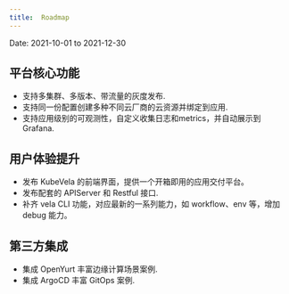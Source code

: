```yaml
---
title:  Roadmap
---
```


Date: 2021-10-01 to 2021-12-30

## 平台核心功能

- 支持多集群、多版本、带流量的灰度发布.
- 支持同一份配置创建多种不同云厂商的云资源并绑定到应用.
- 支持应用级别的可观测性，自定义收集日志和metrics，并自动展示到 Grafana.


## 用户体验提升

- 发布 KubeVela 的前端界面，提供一个开箱即用的应用交付平台。
- 发布配套的 APIServer 和 Restful 接口.
- 补齐 vela CLI 功能，对应最新的一系列能力，如 workflow、env 等，增加 debug 能力。

## 第三方集成

- 集成 OpenYurt 丰富边缘计算场景案例.
- 集成 ArgoCD 丰富 GitOps 案例.

